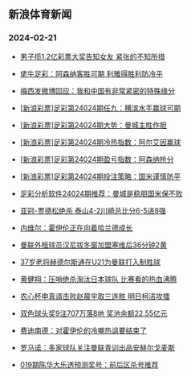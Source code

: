 ## 新浪体育新闻 
### 2024-02-21

+ [男子揽1.2亿彩票大奖告知女友 紧张的不知所措](https://sports.sina.com.cn/l/2024-02-20/doc-inairues4544980.shtml)

+ [佬牛足彩：阿森纳客胜可期 利雅得胜利防冷平](https://sports.sina.com.cn/l/2024-02-20/doc-inairynp1718523.shtml)

+ [梅西发微博回应：我和中国有非常紧密的特殊缘分](https://sports.sina.com.cn/china/2024-02-20/doc-inairues4566891.shtml)

+ [[新浪彩票]足彩第24024期任九：横滨水手赢球可期](https://sports.sina.com.cn/l/2024-02-20/doc-inairueu1323331.shtml)

+ [[新浪彩票]足彩第24024期大势：曼城主胜作胆](https://sports.sina.com.cn/l/2024-02-20/doc-inairueu1323158.shtml)

+ [[新浪彩票]足彩第24024期冷热指数：阿尔艾因赢球](https://sports.sina.com.cn/l/2024-02-20/doc-inairuen7238601.shtml)

+ [[新浪彩票]足彩第24024期盈亏指数：阿森纳抢分](https://sports.sina.com.cn/l/2024-02-20/doc-inairuer1795758.shtml)

+ [[新浪彩票]足彩第24024期投注策略：国米谨慎防平](https://sports.sina.com.cn/l/2024-02-20/doc-inairueu1323470.shtml)

+ [足彩分析软件24024期推荐：曼城是稳胆国米保不败](https://sports.sina.com.cn/l/2024-02-20/doc-inairues4546987.shtml)

+ [亚冠-贾德松绝杀 泰山4-2川崎总比分6-5进8强](https://sports.sina.com.cn/china/afccl/2024-02-20/doc-inaisrkh4171860.shtml)

+ [内维尔：霍伊伦正在向着哈兰德成长](https://sports.sina.com.cn/g/2024-02-20/doc-inaisrka6856962.shtml)

+ [曼联外租球员汉尼拔冬窗加盟塞维后36分钟2黄](https://sports.sina.com.cn/g/2024-02-20/doc-inaisrkk0923825.shtml)

+ [37岁老将赫德尔斯通在U21为曼联打入制胜球](https://sports.sina.com.cn/g/2024-02-20/doc-inaismak4268302.shtml)

+ [黄健翔：压哨绝杀淘汰日本球队 比赛看的热血沸腾](https://sports.sina.com.cn/china/afccl/2024-02-20/doc-inaisrkk0950745.shtml)

+ [农心杯申真谞击败赵晨宇取三连胜 明日柯洁攻擂](https://sports.sina.com.cn/go/2024-02-20/doc-inaisrka6853056.shtml)

+ [双色球头奖9注707万落8地 奖池余额22.55亿元](https://sports.sina.com.cn/l/2024-02-20/doc-inaiszxz1241832.shtml)

+ [费迪南德：对霍伊伦的冷嘲热讽要结束了](https://sports.sina.com.cn/g/2024-02-20/doc-inaisrkh4144323.shtml)

+ [罗马诺：多家球队关注曼联青训出品安赫尔戈麦斯](https://sports.sina.com.cn/g/2024-02-20/doc-inaisrka6856230.shtml)

+ [019期陈华大乐透预测奖号：前后区杀号推荐](https://sports.sina.com.cn/l/2024-02-20/doc-inaismak4241954.shtml)

